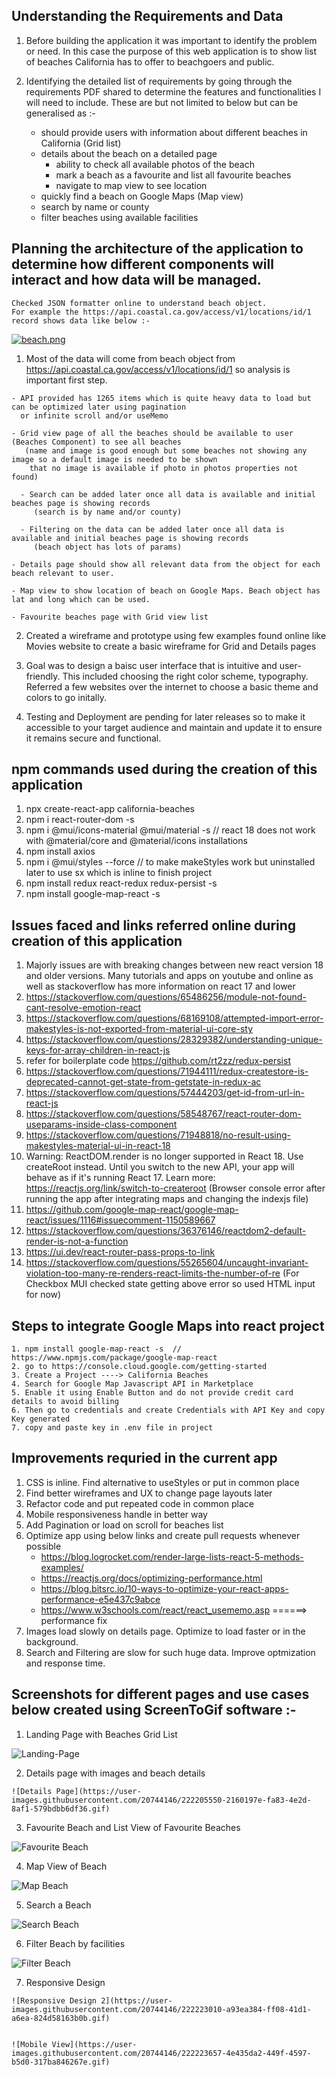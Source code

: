 ## Understanding the Requirements and Data

1. Before building the application it was important to identify the problem or need. In this case the purpose of this web application
is to show list of beaches California has to offer to beachgoers and public.

2. Identifying the detailed list of requirements by going through the requirements PDF shared to determine the features
 and functionalities I will need to include. These are but not limited to below but can be generalised as :-

    - should provide users with information about different beaches in California (Grid list)      
    - details about the beach on a detailed page 
      - ability to check all available photos of the beach
      - mark a beach as a favourite and list all favourite beaches
      - navigate to map view to see location
    - quickly find a beach on Google Maps (Map view)
    - search by name or county
    - filter beaches using available facilities

## Planning the architecture of the application to determine how different components will interact and how data will be managed.
    Checked JSON formatter online to understand beach object. 
    For example the https://api.coastal.ca.gov/access/v1/locations/id/1 record shows data like below :-
     
  [![beach.png](https://i.postimg.cc/fyZnZCBN/beach.png)](https://postimg.cc/HcSP9QqZ)
   
  1. Most of the data will come from beach object from https://api.coastal.ca.gov/access/v1/locations/id/1 so analysis is important first step.
 
    - API provided has 1265 items which is quite heavy data to load but can be optimized later using pagination 
      or infinite scroll and/or useMemo
      
    - Grid view page of all the beaches should be available to user (Beaches Component) to see all beaches 
       (name and image is good enough but some beaches not showing any image so a default image is needed to be shown
        that no image is available if photo in photos properties not found)
        
      - Search can be added later once all data is available and initial beaches page is showing records 
         (search is by name and/or county)
         
      - Filtering on the data can be added later once all data is available and initial beaches page is showing records
         (beach object has lots of params)
         
    - Details page should show all relevant data from the object for each beach relevant to user. 
        
    - Map view to show location of beach on Google Maps. Beach object has lat and long which can be used.
    
    - Favourite beaches page with Grid view list 

  2. Created a wireframe and prototype using few examples found online like Movies website to create a basic wireframe for Grid and Details pages

  3. Goal was to design a baisc user interface that is intuitive and user-friendly. This included choosing the right color scheme, typography.
   Referred a few websites over the internet to choose a basic theme and colors to go initally.

  4. Testing and Deployment are pending for later releases so to make it accessible to your target audience and maintain and update it to ensure it 
     remains secure and functional.
     
 
## npm commands used during the creation of this application

  1. npx create-react-app california-beaches
  2. npm i react-router-dom -s
  3. npm i @mui/icons-material @mui/material -s   // react 18 does not work with @material/core and @material/icons installations
  4. npm install axios
  5. npm i @mui/styles --force  // to make makeStyles work but uninstalled later to use sx which is inline to finish project
  6. npm install redux react-redux redux-persist -s
  7. npm install google-map-react -s

## Issues faced and links referred online during creation of this application

  1. Majorly issues are with breaking changes between new react version 18 and older versions.
     Many tutorials and apps on youtube and online as well as stackoverflow has more information on react 17 and lower
  2. https://stackoverflow.com/questions/65486256/module-not-found-cant-resolve-emotion-react
  3. https://stackoverflow.com/questions/68169108/attempted-import-error-makestyles-is-not-exported-from-material-ui-core-sty
  4. https://stackoverflow.com/questions/28329382/understanding-unique-keys-for-array-children-in-react-js
  5. refer for boilerplate code https://github.com/rt2zz/redux-persist
  6. https://stackoverflow.com/questions/71944111/redux-createstore-is-deprecated-cannot-get-state-from-getstate-in-redux-ac
  7. https://stackoverflow.com/questions/57444203/get-id-from-url-in-react-js
  8. https://stackoverflow.com/questions/58548767/react-router-dom-useparams-inside-class-component
  9. https://stackoverflow.com/questions/71948818/no-result-using-makestyles-material-ui-in-react-18
  10. Warning: ReactDOM.render is no longer supported in React 18. Use createRoot instead. 
     Until you switch to the new API, your app will behave as if it's running React 17. 
     Learn more: https://reactjs.org/link/switch-to-createroot 
     (Browser console error after running the app after integrating maps and changing the indexjs file)
  11. https://github.com/google-map-react/google-map-react/issues/1116#issuecomment-1150589667
  12. https://stackoverflow.com/questions/36376146/reactdom2-default-render-is-not-a-function
  13. https://ui.dev/react-router-pass-props-to-link
  14. https://stackoverflow.com/questions/55265604/uncaught-invariant-violation-too-many-re-renders-react-limits-the-number-of-re 
      (For Checkbox MUI checked state getting above error so used HTML input for now)   
  
  ## Steps to integrate Google Maps into react project
  
    1. npm install google-map-react -s  // https://www.npmjs.com/package/google-map-react
    2. go to https://console.cloud.google.com/getting-started
    3. Create a Project ----> California Beaches
    4. Search for Google Map Javascript API in Marketplace
    5. Enable it using Enable Button and do not provide credit card details to avoid billing
    6. Then go to credentials and create Credentials with API Key and copy Key generated
    7. copy and paste key in .env file in project
 
 ## Improvements requried in the current app
 
   1. CSS is inline. Find alternative to useStyles or put in common place
   2. Find better wireframes and UX to change page layouts later
   3. Refactor code and put repeated code in common place
   4. Mobile responsiveness handle in better way
   5. Add Pagination or load on scroll for beaches list
   6. Optimize app using below links and create pull requests whenever possible
      - https://blog.logrocket.com/render-large-lists-react-5-methods-examples/
      - https://reactjs.org/docs/optimizing-performance.html
      - https://blog.bitsrc.io/10-ways-to-optimize-your-react-apps-performance-e5e437c9abce
      - https://www.w3schools.com/react/react_usememo.asp ======> performance fix
   7. Images load slowly on details page. Optimize to load faster or in the background.
   8. Search and Filtering are slow for such huge data. Improve optmization and response time.

     
 ## Screenshots for different pages and use cases below created using ScreenToGif software :-
 
   1. Landing Page with Beaches Grid List 
   
   ![Landing-Page](https://user-images.githubusercontent.com/20744146/222199135-bacf5b76-383d-40c2-a9c7-7b98b9852e3d.gif)

   
   2. Details page with images and beach details 
    
    ![Details Page](https://user-images.githubusercontent.com/20744146/222205550-2160197e-fa83-4e2d-8af1-579bdbb6df36.gif)


   3. Favourite Beach and List View of Favourite Beaches 
   
   ![Favourite Beach](https://user-images.githubusercontent.com/20744146/222202098-c8d2c8c7-3d5c-4676-8613-d1c2ac24bf27.gif)

   
   4. Map View of Beach 
      
   ![Map Beach](https://user-images.githubusercontent.com/20744146/222202668-a187a0ac-d802-4fef-94b2-9ab90a52cf31.gif)


   5. Search a Beach
   
   ![Search Beach](https://user-images.githubusercontent.com/20744146/222203070-af90030b-1c02-4ba2-bfd5-77e9a25467e4.gif)

   
   6. Filter Beach by facilities   
   
   ![Filter Beach](https://user-images.githubusercontent.com/20744146/222203928-78fc5f4b-0e96-42dd-82d1-af93e8b450b9.gif)

   7. Responsive Design

    ![Responsive Design 2](https://user-images.githubusercontent.com/20744146/222223010-a93ea384-ff08-41d1-a6ea-824d58163b0b.gif)   
    
    
    ![Mobile View](https://user-images.githubusercontent.com/20744146/222223657-4e435da2-449f-4597-b5d0-317ba846267e.gif)

